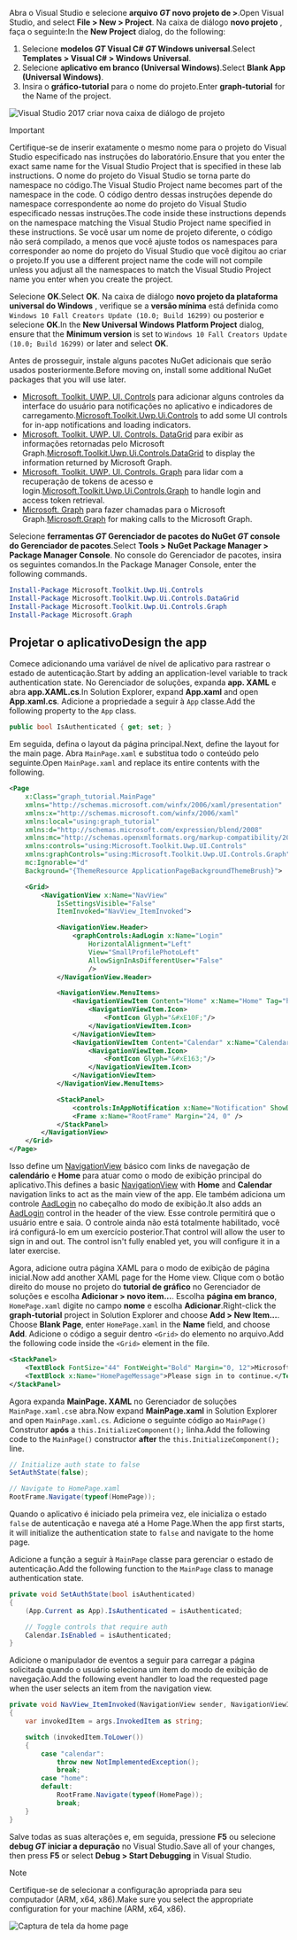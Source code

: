 <!-- markdownlint-disable MD002 MD041 -->

<span data-ttu-id="31d20-101">Abra o Visual Studio e selecione **arquivo _GT_ novo projeto de >**.</span><span class="sxs-lookup"><span data-stu-id="31d20-101">Open Visual Studio, and select **File > New > Project**.</span></span> <span data-ttu-id="31d20-102">Na caixa de diálogo **novo projeto** , faça o seguinte:</span><span class="sxs-lookup"><span data-stu-id="31d20-102">In the **New Project** dialog, do the following:</span></span>

1. <span data-ttu-id="31d20-103">Selecione **modelos _GT_ Visual C# _GT_ Windows universal**.</span><span class="sxs-lookup"><span data-stu-id="31d20-103">Select **Templates > Visual C# > Windows Universal**.</span></span>
1. <span data-ttu-id="31d20-104">Selecione **aplicativo em branco (Universal Windows)**.</span><span class="sxs-lookup"><span data-stu-id="31d20-104">Select **Blank App (Universal Windows)**.</span></span>
1. <span data-ttu-id="31d20-105">Insira o **gráfico-tutorial** para o nome do projeto.</span><span class="sxs-lookup"><span data-stu-id="31d20-105">Enter **graph-tutorial** for the Name of the project.</span></span>

![Visual Studio 2017 criar nova caixa de diálogo de projeto](./images/vs-newproj-01.png)

> [!IMPORTANT]
> <span data-ttu-id="31d20-107">Certifique-se de inserir exatamente o mesmo nome para o projeto do Visual Studio especificado nas instruções do laboratório.</span><span class="sxs-lookup"><span data-stu-id="31d20-107">Ensure that you enter the exact same name for the Visual Studio Project that is specified in these lab instructions.</span></span> <span data-ttu-id="31d20-108">O nome do projeto do Visual Studio se torna parte do namespace no código.</span><span class="sxs-lookup"><span data-stu-id="31d20-108">The Visual Studio Project name becomes part of the namespace in the code.</span></span> <span data-ttu-id="31d20-109">O código dentro dessas instruções depende do namespace correspondente ao nome do projeto do Visual Studio especificado nessas instruções.</span><span class="sxs-lookup"><span data-stu-id="31d20-109">The code inside these instructions depends on the namespace matching the Visual Studio Project name specified in these instructions.</span></span> <span data-ttu-id="31d20-110">Se você usar um nome de projeto diferente, o código não será compilado, a menos que você ajuste todos os namespaces para corresponder ao nome do projeto do Visual Studio que você digitou ao criar o projeto.</span><span class="sxs-lookup"><span data-stu-id="31d20-110">If you use a different project name the code will not compile unless you adjust all the namespaces to match the Visual Studio Project name you enter when you create the project.</span></span>

<span data-ttu-id="31d20-111">Selecione **OK**.</span><span class="sxs-lookup"><span data-stu-id="31d20-111">Select **OK**.</span></span> <span data-ttu-id="31d20-112">Na caixa de diálogo **novo projeto da plataforma universal do Windows** , verifique se a **versão mínima** está definida como `Windows 10 Fall Creators Update (10.0; Build 16299)` ou posterior e selecione **OK**.</span><span class="sxs-lookup"><span data-stu-id="31d20-112">In the **New Universal Windows Platform Project** dialog, ensure that the **Minimum version** is set to `Windows 10 Fall Creators Update (10.0; Build 16299)` or later and select **OK**.</span></span>

<span data-ttu-id="31d20-113">Antes de prosseguir, instale alguns pacotes NuGet adicionais que serão usados posteriormente.</span><span class="sxs-lookup"><span data-stu-id="31d20-113">Before moving on, install some additional NuGet packages that you will use later.</span></span>

- <span data-ttu-id="31d20-114">[Microsoft. Toolkit. UWP. UI. Controls](https://www.nuget.org/packages/Microsoft.Toolkit.Uwp.Ui.Controls/) para adicionar alguns controles da interface do usuário para notificações no aplicativo e indicadores de carregamento.</span><span class="sxs-lookup"><span data-stu-id="31d20-114">[Microsoft.Toolkit.Uwp.Ui.Controls](https://www.nuget.org/packages/Microsoft.Toolkit.Uwp.Ui.Controls/) to add some UI controls for in-app notifications and loading indicators.</span></span>
- <span data-ttu-id="31d20-115">[Microsoft. Toolkit. UWP. UI. Controls. DataGrid](https://www.nuget.org/packages/Microsoft.Toolkit.Uwp.Ui.Controls.DataGrid/) para exibir as informações retornadas pelo Microsoft Graph.</span><span class="sxs-lookup"><span data-stu-id="31d20-115">[Microsoft.Toolkit.Uwp.Ui.Controls.DataGrid](https://www.nuget.org/packages/Microsoft.Toolkit.Uwp.Ui.Controls.DataGrid/) to display the information returned by Microsoft Graph.</span></span>
- <span data-ttu-id="31d20-116">[Microsoft. Toolkit. UWP. UI. Controls. Graph](https://www.nuget.org/packages/Microsoft.Toolkit.Uwp.Ui.Controls.Graph/) para lidar com a recuperação de tokens de acesso e login.</span><span class="sxs-lookup"><span data-stu-id="31d20-116">[Microsoft.Toolkit.Uwp.Ui.Controls.Graph](https://www.nuget.org/packages/Microsoft.Toolkit.Uwp.Ui.Controls.Graph/) to handle login and access token retrieval.</span></span>
- <span data-ttu-id="31d20-117">[Microsoft. Graph](https://www.nuget.org/packages/Microsoft.Graph/) para fazer chamadas para o Microsoft Graph.</span><span class="sxs-lookup"><span data-stu-id="31d20-117">[Microsoft.Graph](https://www.nuget.org/packages/Microsoft.Graph/) for making calls to the Microsoft Graph.</span></span>

<span data-ttu-id="31d20-118">Selecione **ferramentas _GT_ Gerenciador de pacotes do NuGet _GT_ console do Gerenciador de pacotes**.</span><span class="sxs-lookup"><span data-stu-id="31d20-118">Select **Tools > NuGet Package Manager > Package Manager Console**.</span></span> <span data-ttu-id="31d20-119">No console do Gerenciador de pacotes, insira os seguintes comandos.</span><span class="sxs-lookup"><span data-stu-id="31d20-119">In the Package Manager Console, enter the following commands.</span></span>

```Powershell
Install-Package Microsoft.Toolkit.Uwp.Ui.Controls
Install-Package Microsoft.Toolkit.Uwp.Ui.Controls.DataGrid
Install-Package Microsoft.Toolkit.Uwp.Ui.Controls.Graph
Install-Package Microsoft.Graph
```

## <a name="design-the-app"></a><span data-ttu-id="31d20-120">Projetar o aplicativo</span><span class="sxs-lookup"><span data-stu-id="31d20-120">Design the app</span></span>

<span data-ttu-id="31d20-121">Comece adicionando uma variável de nível de aplicativo para rastrear o estado de autenticação.</span><span class="sxs-lookup"><span data-stu-id="31d20-121">Start by adding an application-level variable to track authentication state.</span></span> <span data-ttu-id="31d20-122">No Gerenciador de soluções, expanda **app. XAML** e abra **app.XAML.cs**.</span><span class="sxs-lookup"><span data-stu-id="31d20-122">In Solution Explorer, expand **App.xaml** and open **App.xaml.cs**.</span></span> <span data-ttu-id="31d20-123">Adicione a propriedade a seguir à `App` classe.</span><span class="sxs-lookup"><span data-stu-id="31d20-123">Add the following property to the `App` class.</span></span>

```cs
public bool IsAuthenticated { get; set; }
```

<span data-ttu-id="31d20-124">Em seguida, defina o layout da página principal.</span><span class="sxs-lookup"><span data-stu-id="31d20-124">Next, define the layout for the main page.</span></span> <span data-ttu-id="31d20-125">Abra `MainPage.xaml` e substitua todo o conteúdo pelo seguinte.</span><span class="sxs-lookup"><span data-stu-id="31d20-125">Open `MainPage.xaml` and replace its entire contents with the following.</span></span>

```xml
<Page
    x:Class="graph_tutorial.MainPage"
    xmlns="http://schemas.microsoft.com/winfx/2006/xaml/presentation"
    xmlns:x="http://schemas.microsoft.com/winfx/2006/xaml"
    xmlns:local="using:graph_tutorial"
    xmlns:d="http://schemas.microsoft.com/expression/blend/2008"
    xmlns:mc="http://schemas.openxmlformats.org/markup-compatibility/2006"
    xmlns:controls="using:Microsoft.Toolkit.Uwp.UI.Controls"
    xmlns:graphControls="using:Microsoft.Toolkit.Uwp.UI.Controls.Graph"
    mc:Ignorable="d"
    Background="{ThemeResource ApplicationPageBackgroundThemeBrush}">

    <Grid>
        <NavigationView x:Name="NavView"
            IsSettingsVisible="False"
            ItemInvoked="NavView_ItemInvoked">

            <NavigationView.Header>
                <graphControls:AadLogin x:Name="Login"
                    HorizontalAlignment="Left"
                    View="SmallProfilePhotoLeft"
                    AllowSignInAsDifferentUser="False"
                    />
            </NavigationView.Header>

            <NavigationView.MenuItems>
                <NavigationViewItem Content="Home" x:Name="Home" Tag="home">
                    <NavigationViewItem.Icon>
                        <FontIcon Glyph="&#xE10F;"/>
                    </NavigationViewItem.Icon>
                </NavigationViewItem>
                <NavigationViewItem Content="Calendar" x:Name="Calendar" Tag="calendar">
                    <NavigationViewItem.Icon>
                        <FontIcon Glyph="&#xE163;"/>
                    </NavigationViewItem.Icon>
                </NavigationViewItem>
            </NavigationView.MenuItems>

            <StackPanel>
                <controls:InAppNotification x:Name="Notification" ShowDismissButton="true" />
                <Frame x:Name="RootFrame" Margin="24, 0" />
            </StackPanel>
        </NavigationView>
    </Grid>
</Page>
```

<span data-ttu-id="31d20-126">Isso define um [NavigationView](https://docs.microsoft.com/uwp/api/windows.ui.xaml.controls.navigationview) básico com links de navegação de **calendário** e **Home** para atuar como o modo de exibição principal do aplicativo.</span><span class="sxs-lookup"><span data-stu-id="31d20-126">This defines a basic [NavigationView](https://docs.microsoft.com/uwp/api/windows.ui.xaml.controls.navigationview) with **Home** and **Calendar** navigation links to act as the main view of the app.</span></span> <span data-ttu-id="31d20-127">Ele também adiciona um controle [AadLogin](https://docs.microsoft.com/dotnet/api/microsoft.toolkit.uwp.ui.controls.graph.aadlogin?view=win-comm-toolkit-dotnet-stable) no cabeçalho do modo de exibição.</span><span class="sxs-lookup"><span data-stu-id="31d20-127">It also adds an [AadLogin](https://docs.microsoft.com/dotnet/api/microsoft.toolkit.uwp.ui.controls.graph.aadlogin?view=win-comm-toolkit-dotnet-stable) control in the header of the view.</span></span> <span data-ttu-id="31d20-128">Esse controle permitirá que o usuário entre e saia. O controle ainda não está totalmente habilitado, você irá configurá-lo em um exercício posterior.</span><span class="sxs-lookup"><span data-stu-id="31d20-128">That control will allow the user to sign in and out. The control isn't fully enabled yet, you will configure it in a later exercise.</span></span>

<span data-ttu-id="31d20-129">Agora, adicione outra página XAML para o modo de exibição de página inicial.</span><span class="sxs-lookup"><span data-stu-id="31d20-129">Now add another XAML page for the Home view.</span></span> <span data-ttu-id="31d20-130">Clique com o botão direito do mouse no projeto do **tutorial de gráfico** no Gerenciador de soluções e escolha **Adicionar > novo item...**. Escolha **página em branco**, `HomePage.xaml` digite no campo **nome** e escolha **Adicionar**.</span><span class="sxs-lookup"><span data-stu-id="31d20-130">Right-click the **graph-tutorial** project in Solution Explorer and choose **Add > New Item...**. Choose **Blank Page**, enter `HomePage.xaml` in the **Name** field, and choose **Add**.</span></span> <span data-ttu-id="31d20-131">Adicione o código a seguir dentro `<Grid>` do elemento no arquivo.</span><span class="sxs-lookup"><span data-stu-id="31d20-131">Add the following code inside the `<Grid>` element in the file.</span></span>

```xml
<StackPanel>
    <TextBlock FontSize="44" FontWeight="Bold" Margin="0, 12">Microsoft Graph UWP Tutorial</TextBlock>
    <TextBlock x:Name="HomePageMessage">Please sign in to continue.</TextBlock>
</StackPanel>
```

<span data-ttu-id="31d20-132">Agora expanda **MainPage. XAML** no Gerenciador de soluções `MainPage.xaml.cs`e abra.</span><span class="sxs-lookup"><span data-stu-id="31d20-132">Now expand **MainPage.xaml** in Solution Explorer and open `MainPage.xaml.cs`.</span></span> <span data-ttu-id="31d20-133">Adicione o seguinte código ao `MainPage()` Construtor **após** a `this.InitializeComponent();` linha.</span><span class="sxs-lookup"><span data-stu-id="31d20-133">Add the following code to the `MainPage()` constructor **after** the `this.InitializeComponent();` line.</span></span>

```cs
// Initialize auth state to false
SetAuthState(false);

// Navigate to HomePage.xaml
RootFrame.Navigate(typeof(HomePage));
```

<span data-ttu-id="31d20-134">Quando o aplicativo é iniciado pela primeira vez, ele inicializa o estado `false` de autenticação e navega até a Home Page.</span><span class="sxs-lookup"><span data-stu-id="31d20-134">When the app first starts, it will initialize the authentication state to `false` and navigate to the home page.</span></span>

<span data-ttu-id="31d20-135">Adicione a função a seguir à `MainPage` classe para gerenciar o estado de autenticação.</span><span class="sxs-lookup"><span data-stu-id="31d20-135">Add the following function to the `MainPage` class to manage authentication state.</span></span>

```cs
private void SetAuthState(bool isAuthenticated)
{
    (App.Current as App).IsAuthenticated = isAuthenticated;

    // Toggle controls that require auth
    Calendar.IsEnabled = isAuthenticated;
}
```

<span data-ttu-id="31d20-136">Adicione o manipulador de eventos a seguir para carregar a página solicitada quando o usuário seleciona um item do modo de exibição de navegação.</span><span class="sxs-lookup"><span data-stu-id="31d20-136">Add the following event handler to load the requested page when the user selects an item from the navigation view.</span></span>

```cs
private void NavView_ItemInvoked(NavigationView sender, NavigationViewItemInvokedEventArgs args)
{
    var invokedItem = args.InvokedItem as string;

    switch (invokedItem.ToLower())
    {
        case "calendar":
            throw new NotImplementedException();
            break;
        case "home":
        default:
            RootFrame.Navigate(typeof(HomePage));
            break;
    }
}
```

<span data-ttu-id="31d20-137">Salve todas as suas alterações e, em seguida, pressione **F5** ou selecione **debug _GT_ iniciar a depuração** no Visual Studio.</span><span class="sxs-lookup"><span data-stu-id="31d20-137">Save all of your changes, then press **F5** or select **Debug > Start Debugging** in Visual Studio.</span></span>

> [!NOTE]
> <span data-ttu-id="31d20-138">Certifique-se de selecionar a configuração apropriada para seu computador (ARM, x64, x86).</span><span class="sxs-lookup"><span data-stu-id="31d20-138">Make sure you select the appropriate configuration for your machine (ARM, x64, x86).</span></span>

![Captura de tela da home page](./images/create-app-01.png)
